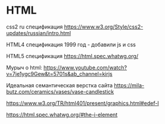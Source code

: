 # HTML

css2 ru спецификация
https://www.w3.org/Style/css2-updates/russian/intro.html

HTML4 спецификация 1999 год - добавили js и css 

HTML5 спецификация
https://html.spec.whatwg.org/

Мурыч о html:
https://www.youtube.com/watch?v=7je1ygc9Gew&t=5701s&ab_channel=kirjs

Идеальная семантическая верстка сайта
https://mila-butz.com/ceramics/vases/vase-candlestick

https://www.w3.org/TR/html401/present/graphics.html#edef-I

https://html.spec.whatwg.org/#the-i-element
